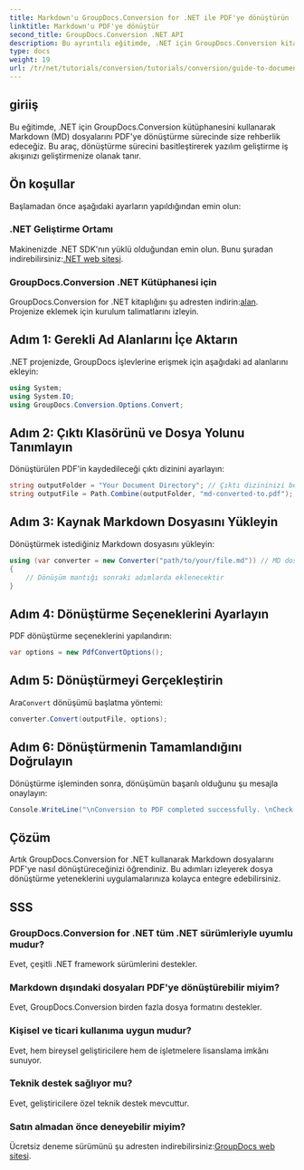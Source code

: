 ```yaml
---
title: Markdown'u GroupDocs.Conversion for .NET ile PDF'ye dönüştürün
linktitle: Markdown'u PDF'ye dönüştür
second_title: GroupDocs.Conversion .NET API
description: Bu ayrıntılı eğitimde, .NET için GroupDocs.Conversion kitaplığını kullanarak Markdown (MD) dosyalarını Taşınabilir Belge Biçimine (PDF) nasıl kolayca dönüştürebileceğinizi öğrenin.
type: docs
weight: 19
url: /tr/net/tutorials/conversion/tutorials/conversion/guide-to-document-conversion/convert-markdown-to-pdf/
---
```

## giriiş

Bu eğitimde, .NET için GroupDocs.Conversion kütüphanesini kullanarak Markdown (MD) dosyalarını PDF'ye dönüştürme sürecinde size rehberlik edeceğiz. Bu araç, dönüştürme sürecini basitleştirerek yazılım geliştirme iş akışınızı geliştirmenize olanak tanır.

## Ön koşullar

Başlamadan önce aşağıdaki ayarların yapıldığından emin olun:

### .NET Geliştirme Ortamı
 Makinenizde .NET SDK'nın yüklü olduğundan emin olun. Bunu şuradan indirebilirsiniz:[.NET web sitesi](https://dotnet.microsoft.com/download).

### GroupDocs.Conversion .NET Kütüphanesi için
GroupDocs.Conversion for .NET kitaplığını şu adresten indirin:[alan](https://releases.groupdocs.com/conversion/net/). Projenize eklemek için kurulum talimatlarını izleyin.

## Adım 1: Gerekli Ad Alanlarını İçe Aktarın
.NET projenizde, GroupDocs işlevlerine erişmek için aşağıdaki ad alanlarını ekleyin:

```csharp
using System;
using System.IO;
using GroupDocs.Conversion.Options.Convert;
```

## Adım 2: Çıktı Klasörünü ve Dosya Yolunu Tanımlayın
Dönüştürülen PDF'in kaydedileceği çıktı dizinini ayarlayın:

```csharp
string outputFolder = "Your Document Directory"; // Çıktı dizininizi belirtin
string outputFile = Path.Combine(outputFolder, "md-converted-to.pdf");
```

## Adım 3: Kaynak Markdown Dosyasını Yükleyin
Dönüştürmek istediğiniz Markdown dosyasını yükleyin:

```csharp
using (var converter = new Converter("path/to/your/file.md")) // MD dosya yolunuzla değiştirin
{
    // Dönüşüm mantığı sonraki adımlarda eklenecektir
}
```

## Adım 4: Dönüştürme Seçeneklerini Ayarlayın
PDF dönüştürme seçeneklerini yapılandırın:

```csharp
var options = new PdfConvertOptions();
```

## Adım 5: Dönüştürmeyi Gerçekleştirin
 Ara`Convert` dönüşümü başlatma yöntemi:

```csharp
converter.Convert(outputFile, options);
```

## Adım 6: Dönüştürmenin Tamamlandığını Doğrulayın
Dönüştürme işleminden sonra, dönüşümün başarılı olduğunu şu mesajla onaylayın:

```csharp
Console.WriteLine("\nConversion to PDF completed successfully. \nCheck output in {0}", outputFolder);
```

## Çözüm
Artık GroupDocs.Conversion for .NET kullanarak Markdown dosyalarını PDF'ye nasıl dönüştüreceğinizi öğrendiniz. Bu adımları izleyerek dosya dönüştürme yeteneklerini uygulamalarınıza kolayca entegre edebilirsiniz.

## SSS

### GroupDocs.Conversion for .NET tüm .NET sürümleriyle uyumlu mudur?
Evet, çeşitli .NET framework sürümlerini destekler.

### Markdown dışındaki dosyaları PDF'ye dönüştürebilir miyim?
Evet, GroupDocs.Conversion birden fazla dosya formatını destekler.

### Kişisel ve ticari kullanıma uygun mudur?
Evet, hem bireysel geliştiricilere hem de işletmelere lisanslama imkânı sunuyor.

### Teknik destek sağlıyor mu?
Evet, geliştiricilere özel teknik destek mevcuttur.

### Satın almadan önce deneyebilir miyim?
 Ücretsiz deneme sürümünü şu adresten indirebilirsiniz:[GroupDocs web sitesi](https://releases.groupdocs.com/conversion/net/).